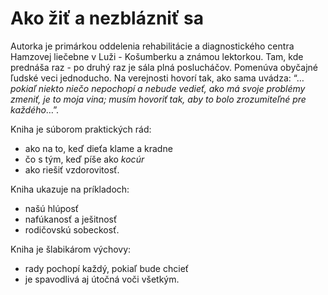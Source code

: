 Ako žiť a nezblázniť sa
=======================

Autorka je primárkou oddelenia rehabilitácie a diagnostického centra Hamzovej
liečebne v Luži - Košumberku a známou lektorkou. Tam, kde prednáša raz - po
druhý raz je sála plná poslucháčov. Pomenúva obyčajné ľudské veci jednoducho. Na
verejnosti hovorí tak, ako sama uvádza: “…*pokiaľ niekto niečo nepochopí a
nebude vedieť, ako má svoje problémy zmeniť, je to moja vina; musím hovoriť tak,
aby to bolo zrozumiteľné pre každého*…”.

Kniha je súborom praktických rád:

* ako na to, keď dieťa klame a kradne
* čo s tým, keď píše ako *kocúr*
* ako riešiť vzdorovitosť.

Kniha ukazuje na príkladoch:

* našú hlúposť
* nafúkanosť a ješitnosť
* rodičovskú sobeckosť.

Kniha je šlabikárom výchovy:

* rady pochopí každý, pokiaľ bude chcieť
* je spavodlivá aj útočná voči všetkým.
